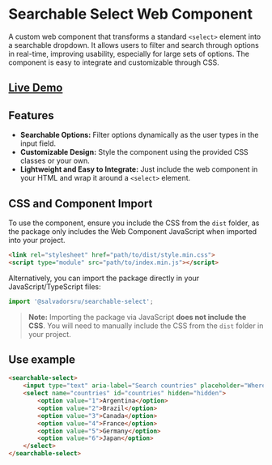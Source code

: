 # Searchable Select Web Component

A custom web component that transforms a standard `<select>` element into a searchable dropdown. It allows users to filter and search through options in real-time, improving usability, especially for large sets of options. The component is easy to integrate and customizable through CSS.

## [Live Demo](https://searchable-select.vercel.app/)

## Features

- **Searchable Options:** Filter options dynamically as the user types in the input field.
- **Customizable Design:** Style the component using the provided CSS classes or your own.
- **Lightweight and Easy to Integrate:** Just include the web component in your HTML and wrap it around a `<select>` element.

## CSS and Component Import

To use the component, ensure you include the CSS from the `dist` folder, as the package only includes the Web Component JavaScript when imported into your project. 

```html
<link rel="stylesheet" href="path/to/dist/style.min.css">
<script type="module" src="path/to/index.min.js"></script>
```

Alternatively, you can import the package directly in your JavaScript/TypeScript files:

```javascript
import '@salvadorsru/searchable-select';
```

> **Note:** Importing the package via JavaScript **does not include the CSS**. You will need to manually include the CSS from the `dist` folder in your project.

## Use example

```html
<searchable-select>
    <input type="text" aria-label="Search countries" placeholder="Where are you from?">
    <select name="countries" id="countries" hidden="hidden">
        <option value="1">Argentina</option>
        <option value="2">Brazil</option>
        <option value="3">Canada</option>
        <option value="4">France</option>
        <option value="5">Germany</option>
        <option value="6">Japan</option>
    </select>
</searchable-select>

```